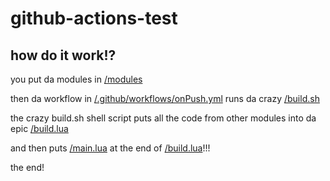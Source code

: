 # github-actions-test

## how do it work!?

you put da modules in [/modules](https://github.com/hail12pink/github-actions-test/tree/main/modules)

then da workflow in [/.github/workflows/onPush.yml](https://github.com/hail12pink/github-actions-test/blob/main/.github/workflows/onPush.yml) runs da crazy [/build.sh](https://github.com/hail12pink/github-actions-test/blob/main/build.sh)


the crazy build.sh shell script puts all the code from other modules into da epic [/build.lua](https://github.com/hail12pink/github-actions-test/blob/main/build.lua)

and then puts [/main.lua](https://github.com/hail12pink/github-actions-test/blob/main/main.lua) at the end of [/build.lua](https://github.com/hail12pink/github-actions-test/blob/main/build.lua)!!!

the end!
